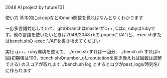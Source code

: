 2048 AI project by future731

使い方
基本的にai.cppなどのmain関数を見ればなんとなくわかります

一応多言語対応していて、gitのbranchはmasterがc++, Cはc, rubyはrubyです。他の言語を使いたいときは2048/2048.rbの.popen("./AI")と、exec.shまたはbench.shの-exec "./AI"を書き換えてください

実行
g++、ruby環境を整えて、
 ./exec.sh
すれば一回分、
 ./bench.sh
 すればn回(初期値は100、bench.shのnumber_of_reputationを書き換えれば回数は調整できる)
のスコアが取れます
 ./bench.sh log
とするとログがpast_logs/時刻名/に作られます
